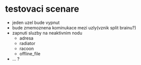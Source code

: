 # testovaci scenare
- jeden uzel bude vypnut
- bude zmemoznena kominukace mezi uzly(vznik split brainu?)
- zapnuti sluzby na neaktivnim nodu
  - adresa
  - radiator
  - racoon
  - offline\_file
- ... ?
